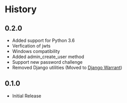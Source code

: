 # History

## 0.2.0

- Added support for Python 3.6
- Verfication of jwts
- Windows compatibility
- Added admin_create_user method
- Support new password challenge
- Removed Django utilities (Moved to [Django Warrant](https://www.github.com/metametricsinc/django-warrant))

## 0.1.0

- Initial Release
